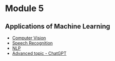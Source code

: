 # Module 5

## Applications of Machine Learning

  - [Computer Vision](./Computer_Vision.md)
  - [Speech Recognition](./Speech_Recognition.md)
  - [NLP](./NLP.md)
  - [Advanced topic - ChatGPT](./Advanced_topic__ChatGPT.md)
